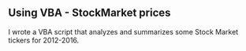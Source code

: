 ## Using VBA - StockMarket prices

I wrote a VBA script that analyzes and summarizes some Stock Market tickers for 2012-2016.  
